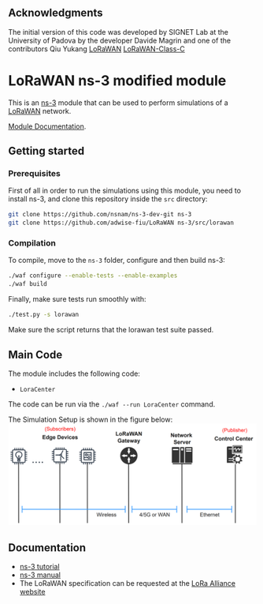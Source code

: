 ## Acknowledgments ##

The initial version of this code was developed by SIGNET Lab at
the University of Padova by the developer Davide Magrin and one of the contributors Qiu Yukang [LoRaWAN](https://github.com/signetlabdei/lorawan "LoRaWAN GitHub") [LoRaWAN-Class-C](https://github.com/QiuYukang/lorawan "LoRaWAN Class C")

# LoRaWAN ns-3 modified module #

This is an [ns-3](https://www.nsnam.org "ns-3 Website") module that can be used
to perform simulations of a [LoRaWAN](https://lora-alliance.org/about-lorawan "LoRa Alliance") network.



[Module Documentation](https://signetlabdei.github.io/lorawan-docs/models/build/html/lorawan.html).

## Getting started ##

### Prerequisites ###

First of all in order to run the simulations using this module, you need to install ns-3, and clone this repository inside the `src` directory:

```bash
git clone https://github.com/nsnam/ns-3-dev-git ns-3
git clone https://github.com/adwise-fiu/LoRaWAN ns-3/src/lorawan
```

### Compilation ###

To compile, move to the `ns-3` folder, configure and then build ns-3:

```bash
./waf configure --enable-tests --enable-examples
./waf build
```

Finally, make sure tests run smoothly with:

```bash
./test.py -s lorawan
```

Make sure the script returns that the lorawan test suite passed.

## Main Code ##

The module includes the following code:

- `LoraCenter`

The code can be run via the `./waf --run LoraCenter` command. 

The Simulation Setup is shown in the figure below:
![alt text](https://github.com/adwise-fiu/LoRaWAN/blob/main/Figure/Approach%20Setup.png)


## Documentation ##

- [ns-3 tutorial](https://www.nsnam.org/docs/tutorial/html "ns-3 Tutorial")
- [ns-3 manual](https://www.nsnam.org/docs/manual/html "ns-3 Manual")
- The LoRaWAN specification can be requested at the [LoRa Alliance
  website](http://www.lora-alliance.org)
  
